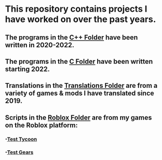 # This repository contains projects I have worked on over the past years.

## The programs in the [C++ Folder](https://github.com/ErnestasKaralius/C-Programs/tree/main/C%2B%2B) have been written in 2020-2022.

## The programs in the [C Folder](https://github.com/ErnestasKaralius/C-Programs/tree/main/C) have been written starting 2022.

## Translations in the [Translations Folder](https://github.com/ErnestasKaralius/Projects/tree/main/Translations) are from a variety of games & mods I have translated since 2019.

## Scripts in the [Roblox Folder]() are from my games on the Roblox platform:
### -[Test Tycoon](https://www.roblox.com/games/8718844267/Test-Tycoon)
### -[Test Gears](https://www.roblox.com/games/10438395581/Test-Gears)
